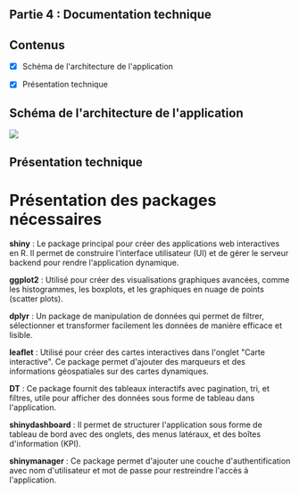 ## Partie 4 : Documentation technique

## Contenus

- [x] Schéma de l'architecture de l'application
- [x] Présentation technique


##  Schéma de l'architecture de l'application
<img src ="https://github.com/candicesd/iut_sd2_rshiny_enedis/blob/main/Schema.drawio.png?raw=true">

## Présentation technique

# Présentation des packages nécessaires 

**shiny** : Le package principal pour créer des applications web interactives en R. Il permet de construire l'interface utilisateur (UI) et de gérer le serveur backend pour rendre l'application dynamique.

**ggplot2** : Utilisé pour créer des visualisations graphiques avancées, comme les histogrammes, les boxplots, et les graphiques en nuage de points (scatter plots).

**dplyr** : Un package de manipulation de données qui permet de filtrer, sélectionner et transformer facilement les données de manière efficace et lisible.

**leaflet** : Utilisé pour créer des cartes interactives dans l'onglet "Carte interactive". Ce package permet d'ajouter des marqueurs et des informations géospatiales sur des cartes dynamiques.

**DT** : Ce package fournit des tableaux interactifs avec pagination, tri, et filtres, utile pour afficher des données sous forme de tableau dans l'application.

**shinydashboard** : Il permet de structurer l'application sous forme de tableau de bord avec des onglets, des menus latéraux, et des boîtes d'information (KPI).

**shinymanager** : Ce package permet d'ajouter une couche d'authentification avec nom d'utilisateur et mot de passe pour restreindre l'accès à l'application.
